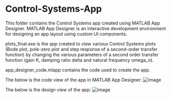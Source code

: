 # Control-Systems-App

This folder contains the Control Systems app created using MATLAB App Designer. MATLAB App Designer is an interactive development environment for designing an app layout using custom UI components. 

plots_final.exe is the app created to view various Control Systems plots (Bode plot, pole-zero plot and step response of a second-order transfer function) by changing the various parameters of a second order transfer function (gain K, damping ratio delta and natural frequency omega_n). 

app_designer_code.mlapp contains the code used to create the app. 

The below is the code view of the app in MATLAB App Designer:
![image](https://github.com/user-attachments/assets/504b880a-b905-4dcd-bb12-2318aeb29162)

The below is the design view of the app: 
![image](https://github.com/user-attachments/assets/403cf184-81ac-4ddb-909b-5bde068fba58)

